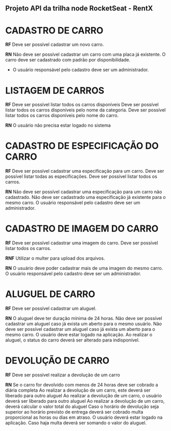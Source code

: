 ## Projeto API da trilha node RocketSeat - RentX

# CADASTRO DE CARRO

**RF**
Deve ser possível cadastrar um novo carro.

**RN**
Não deve ser possível cadastrar um carro com uma placa já existente.
O carro deve ser cadastrado com padrão por disponibilidade.
* O usuário responsável pelo cadastro deve ser um administrador.

# LISTAGEM DE CARROS

**RF**
Deve ser possível listar todos os carros disponíveis
Deve ser possível listar todos os carros disponíveis pelo nome da categoria.
Deve ser possível listar todos os carros disponíveis pelo nome do carro.


**RN**
O usuário não precisa estar logado no sistema

# CADASTRO DE ESPECIFICAÇÃO DO CARRO

**RF**
Deve ser possível cadastrar uma especificação para um carro.
Deve ser possível listar todas as especificações.
Deve ser possível listar todos os carros.

**RN**
Não deve ser possível cadastrar uma especificação para um carro não cadastrado.
Não deve ser cadastrado uma especificação já existente para o mesmo carro.
O usuário responsável pelo cadastro deve ser um administrador.

# CADASTRO DE IMAGEM DO CARRO

**RF**
Deve ser possível cadastrar uma imagem do carro.
Deve ser possível listar todos os carros.

**RNF**
Utilizar o multer para upload dos arquivos.

**RN**
O usuário deve poder cadastrar mais de uma imagem do mesmo carro.
O usuário responsável pelo cadastro deve ser um administrador.

# ALUGUEL DE CARRO

**RF**
Deve ser possível cadastrar um aluguel.

**RN**
O aluguel deve ter duração mínima de 24 horas.
Não deve ser possível cadastrar um aluguel caso já exista um aberto para o mesmo usuário.
Não deve ser possível cadastrar um aluguel caso já exista um aberto para o mesmo carro.
O usuário deve estar logado na aplicação.
Ao realizar o aluguel, o status do carro deverá ser alterado para indisponível.

# DEVOLUÇÃO DE CARRO

**RF**
Deve ser possível realizar a devolução de um carro

**RN**
Se o carro for devolvido com menos de 24 horas deve ser cobrado a diária completa
Ao realizar a devolução de um carro, este deverá ser liberado para outro aluguel
Ao realizar a devolução de um carro, o usuário deverá ser liberado para outro aluguel
Ao realizar a devolução de um carro, deverá calcular o valor total do aluguel
Caso o horário de devolução seja superior ao horário previsto de entrega deverá ser cobrado multa proporcional as horas ou dias em atraso.
O usuário deverá estar logado na aplicação.
Caso haja multa deverá ser somando o valor do aluguel.
